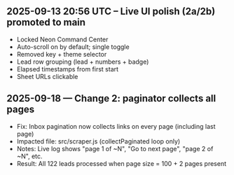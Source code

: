 
## 2025-09-13 20:56 UTC – Live UI polish (2a/2b) promoted to main
- Locked Neon Command Center
- Auto-scroll on by default; single toggle
- Removed key + theme selector
- Lead row grouping (lead + numbers + badge)
- Elapsed timestamps from first start
- Sheet URLs clickable

## 2025-09-18 — Change 2: paginator collects all pages
- Fix: Inbox pagination now collects links on every page (including last page)
- Impacted file: src/scraper.js (collectPaginated loop only)
- Notes: Live log shows "page 1 of ~N", "Go to next page", "page 2 of ~N", etc.
- Result: All 122 leads processed when page size = 100 + 2 pages present

